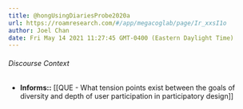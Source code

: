 ```yaml
---
title: @hongUsingDiariesProbe2020a
url: https://roamresearch.com/#/app/megacoglab/page/Ir_xxsI1o
author: Joel Chan
date: Fri May 14 2021 11:27:45 GMT-0400 (Eastern Daylight Time)
---
```




###### Discourse Context

- **Informs::** [[QUE - What tension points exist between the goals of diversity and depth of user participation in participatory design]]
